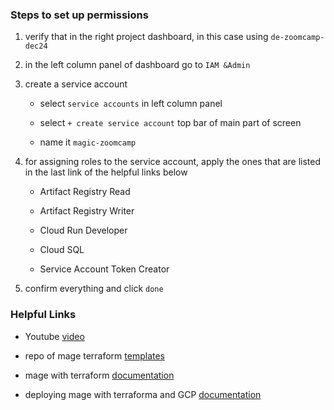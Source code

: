 ### Steps to set up permissions

1. verify that in the right project dashboard, in this case using `de-zoomcamp-dec24`

2. in the left column panel of dashboard go to `IAM &Admin`

3. create a service account 

    +  select `service accounts` in left column panel 

    + select `+ create service account` top bar of main part of screen

    + name it `magic-zoomcamp`

4. for assigning roles to the service account, apply the ones that are listed in the last link of the helpful links below 

    + Artifact Registry Read

    + Artifact Registry Writer
    
    + Cloud Run Developer
    
    + Cloud SQL
    
    + Service Account Token Creator

5. confirm everything and click `done`

### Helpful Links

* Youtube [video](https://www.youtube.com/watch?v=O_H7DCmq2rA&list=PL3MmuxUbc_hJed7dXYoJw8DoCuVHhGEQb&index=30)

* repo of mage terraform [templates](https://github.com/mage-ai/mage-ai-terraform-templates)

* mage with terraform [documentation](https://docs.mage.ai/production/deploying-to-cloud/using-terraform)

* deploying mage with terraforma and GCP [documentation](https://docs.mage.ai/production/deploying-to-cloud/gcp/setup)